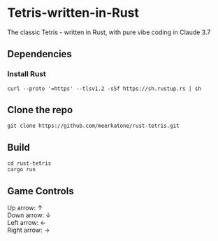 # Tetris-written-in-Rust
The classic Tetris - written in Rust, with pure vibe coding in Claude 3.7

## Dependencies
### Install Rust
```curl --proto '=https' --tlsv1.2 -sSf https://sh.rustup.rs | sh```

## Clone the repo
```git clone https://github.com/meerkatone/rust-tetris.git```

## Build
```cd rust-tetris```\
```cargo run```

## Game Controls
Up arrow: &uarr;\
Down arrow: &darr;\
Left arrow: &larr;\
Right arrow: &rarr;
